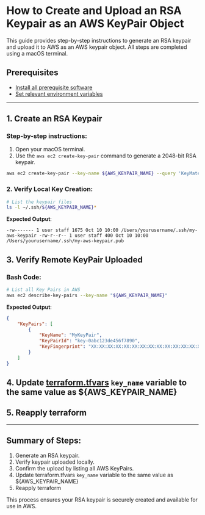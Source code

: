 # How to Create and Upload an RSA Keypair as an AWS KeyPair Object

This guide provides step-by-step instructions to generate an RSA keypair and upload it to AWS as an AWS keypair object. All steps are completed using a macOS terminal.

## Prerequisites
 - [Install all prerequisite software](prerequisite_installations.md)
 - [Set relevant environment variables](get_and_set_environment_variables.md)

---

## 1. Create an RSA Keypair

### Step-by-step instructions:

1. Open your macOS terminal.
2. Use the `aws ec2 create-key-pair` command to generate a 2048-bit RSA keypair.

```bash
aws ec2 create-key-pair --key-name ${AWS_KEYPAIR_NAME} --query 'KeyMaterial' --output text > ~/.ssh/${AWS_KEYPAIR_NAME}.pem
```


### 2. Verify Local Key Creation:
```bash
# List the keypair files
ls -l ~/.ssh/${AWS_KEYPAIR_NAME}*
```

**Expected Output**:
```plaintext
-rw------- 1 user staff 1675 Oct 10 10:00 /Users/yourusername/.ssh/my-aws-keypair -rw-r--r-- 1 user staff 400 Oct 10 10:00 /Users/yourusername/.ssh/my-aws-keypair.pub
```


## 3. Verify Remote KeyPair Uploaded

### Bash Code:
```bash
# List all Key Pairs in AWS
aws ec2 describe-key-pairs --key-name "${AWS_KEYPAIR_NAME}"
```

**Expected Output**:
```json
{
    "KeyPairs": [
        {
            "KeyName": "MyKeyPair",
            "KeyPairId": "key-0abc123de456f7890",
            "KeyFingerprint": "XX:XX:XX:XX:XX:XX:XX:XX:XX:XX:XX:XX:XX:XX:XX:XX"
        }
    ]
}
```

## 4. Update [terraform.tfvars](../../infra/Terraform/terraform.tfvars) `key_name` variable to the same value as ${AWS_KEYPAIR_NAME}


## 5. Reapply terraform

---

## Summary of Steps:
1. Generate an RSA keypair.
2. Verify keypair uploaded locally.
3. Confirm the upload by listing all AWS KeyPairs.
4. Update terraform.tfvars `key_name` variable to the same value as ${AWS_KEYPAIR_NAME}
5. Reapply terraform

This process ensures your RSA keypair is securely created and available for use in AWS.
